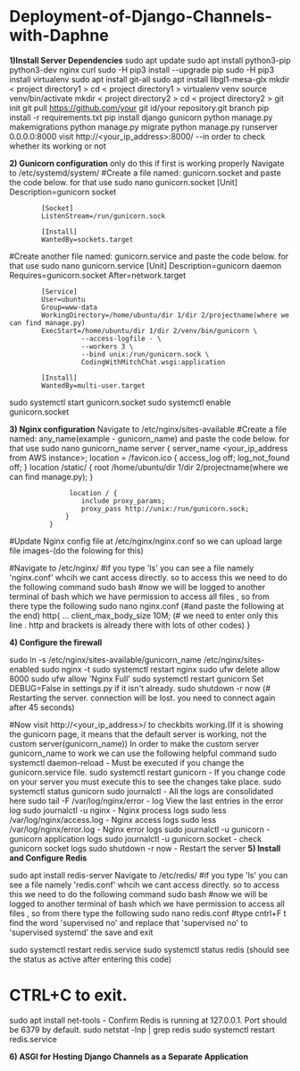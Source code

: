 # Deployment-of-Django-Channels-with-Daphne

**1)Install Server Dependencies**
sudo apt update
sudo apt install python3-pip python3-dev nginx curl
sudo -H pip3 install --upgrade pip
sudo -H pip3 install virtualenv
sudo apt install git-all
sudo apt install libgl1-mesa-glx
mkdir < project directory1 >
cd < project directory1 >
virtualenv venv
source venv/bin/activate
mkdir  < project directory2 > 
cd < project directory2 >
git init
git pull https://github.com/your git id/your repository.git branch 
pip install -r requirements.txt
pip install django gunicorn
python manage.py makemigrations
python manage.py migrate
python manage.py runserver 0.0.0.0:8000
visit http://<your_ip_address>:8000/  --in order to check whether its working or not

**2) Gunicorn configuration**
only do this if first is working properly
Navigate to /etc/systemd/system/
#Create a file named: gunicorn.socket and paste the code below. for that use sudo nano gunicorn.socket
            [Unit]
            Description=gunicorn socket
            
            [Socket]
            ListenStream=/run/gunicorn.sock
            
            [Install]
            WantedBy=sockets.target

#Create another file named: gunicorn.service and paste the code below. for that use sudo nano gunicorn.service
            [Unit]
            Description=gunicorn daemon
            Requires=gunicorn.socket
            After=network.target
            
            [Service]
            User=ubuntu
            Group=www-data
            WorkingDirectory=/home/ubuntu/dir 1/dir 2/projectname(where we can find manage.py)
            ExecStart=/home/ubuntu/dir 1/dir 2/venv/bin/gunicorn \
                      --access-logfile - \
                      --workers 3 \
                      --bind unix:/run/gunicorn.sock \
                      CodingWithMitchChat.wsgi:application
            
            [Install]
            WantedBy=multi-user.target

sudo systemctl start gunicorn.socket
sudo systemctl enable gunicorn.socket

**3) Nginx configuration**
Navigate to /etc/nginx/sites-available
#Create a file named: any_name(example - gunicorn_name) and paste the code below. for that use sudo nano gunicorn_name
              server {
                  server_name <your_ip_address from AWS instance>;
                  location = /favicon.ico { access_log off; log_not_found off; }
                  location /static/ {
                      root /home/ubuntu/dir 1/dir 2/projectname(where we can find manage.py);
                  }
               
                   location / {
                      include proxy_params;
                      proxy_pass http://unix:/run/gunicorn.sock;
                  }
              }

#Update Nginx config file at /etc/nginx/nginx.conf so we can upload large file images-(do the folowing for this)

#Navigate to /etc/nginx/
#if you type 'ls' you can see a file namely 'nginx.conf' whcih we cant access directly. so to access this we need to do the following command
sudo bash
#now we will be logged to another terminal of bash which we have permission to access all files , so from there type the following
sudo nano nginx.conf (#and paste the following at the end)
            http{
            	...
            	client_max_body_size 10M; (# we need to enter only this line . http and brackets is already there with lots of other codes)
            }

**4) Configure the firewall**

sudo ln -s /etc/nginx/sites-available/gunicorn_name /etc/nginx/sites-enabled
sudo nginx -t
sudo systemctl restart nginx
sudo ufw delete allow 8000
sudo ufw allow 'Nginx Full'
sudo systemctl restart gunicorn
Set DEBUG=False in settings.py if it isn't already.
sudo shutdown -r now (# Restarting the server. connection will be lost. you need to connect again after 45 seconds)

#Now visit http://<your_ip_address>/ to checkbits working.(If it is showing the gunicorn page, it means that the default server is working, not the custom server(gunicorn_name))
 In order to make the custom server gunicorn_name to work we can use the following helpful command
                   sudo systemctl daemon-reload                -   Must be executed if you change the gunicorn.service file.
                  sudo systemctl restart gunicorn              -   If you change code on your server you must execute this to see the changes take place.
                  sudo systemctl status gunicorn
                  sudo journalctl                              -   All the logs are consolidated here
                  sudo tail -F /var/log/nginx/error            -   log View the last entries in the error log
                  sudo journalctl -u nginx                     -   Nginx process logs
                  sudo less /var/log/nginx/access.log          -   Nginx access logs
                  sudo less /var/log/nginx/error.log           -   Nginx error logs
                  sudo journalctl -u gunicorn                  -   gunicorn application logs
                  sudo journalctl -u gunicorn.socket           -   check gunicorn socket logs
                  sudo shutdown -r now                         -   Restart the server
**5) Install and Configure Redis**

  sudo apt install redis-server
  Navigate to /etc/redis/
  #if you type 'ls' you can see a file namely 'redis.conf' whcih we cant access directly. so to access this we need to do the following command
  sudo bash
  #now we will be logged to another terminal of bash which we have permission to access all files , so from there type the following
  sudo nano redis.conf 
  #type cntrl+F t find the word 'supervised no' and replace that 'supervised no' to 'supervised systemd' the save and exit
  
  sudo systemctl restart redis.service
  sudo systemctl status redis   (should see the status as active after entering this code)
  # CTRL+C to exit.
  
  sudo apt install net-tools   -   Confirm Redis is running at 127.0.0.1. Port should be 6379 by default.
  sudo netstat -lnp | grep redis
  sudo systemctl restart redis.service


**6) ASGI for Hosting Django Channels as a Separate Application**



                  



